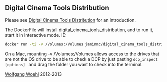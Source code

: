 ## Digital Cinema Tools Distribution

Please see [Digital Cinema Tools Distribution](https://github.com/wolfgangw/digital_cinema_tools_distribution/wiki) for an introduction.

The DockerFile will install digital_cinema_tools_distribution, and to run it, start it in Interactive mode. IE:
```bash
docker run -ti -v /Volumes:/Volumes jaminmc/digital_cinema_tools_distribution
```

On a Mac, mounting -v /Volumes:/Volumes allows access to the drives that are not the OS drive to be able to check a DCP by just pasting `dcp_inspect [options] ` and drag the folder you want to check into the terminal.

[Wolfgang Woehl](https://github.com/wolfgangw) 2012-2013
